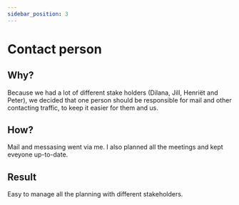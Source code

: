 ```yaml
---
sidebar_position: 3
---
```


# Contact person

## Why?

Because we had a lot of different stake holders (Dilana, Jill, Henriët and Peter), we decided that one person should be responsible for mail and other contacting traffic, to keep it easier for them and us.

## How?

Mail and messasing went via me. I also planned all the meetings and kept eveyone up-to-date.

## Result

Easy to manage all the planning with different stakeholders.
